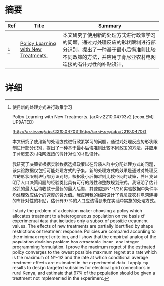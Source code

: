 # 摘要

| Ref | Title | Summary |
| --- | --- | --- |
| [^1] | [Policy Learning with New Treatments.](http://arxiv.org/abs/2210.04703) | 本文研究了使用新的处理方式进行政策学习的问题，通过对处理反应的形状限制进行部分识别，提出了一种基于最小后悔准则比较不同政策的方法，并应用于肯尼亚农村电网连接的有针对性的补贴设计。 |

# 详细

[^1]: 使用新的处理方式进行政策学习

    Policy Learning with New Treatments. (arXiv:2210.04703v2 [econ.EM] UPDATED)

    [http://arxiv.org/abs/2210.04703](http://arxiv.org/abs/2210.04703)

    本文研究了使用新的处理方式进行政策学习的问题，通过对处理反应的形状限制进行部分识别，提出了一种基于最小后悔准则比较不同政策的方法，并应用于肯尼亚农村电网连接的有针对性的补贴设计。

    

    我研究了决策者根据实验数据选择政策以在异质人群中分配处理方式的问题，该实验数据仅包括可能处理方式的子集。新的处理方式的效果是通过对处理反应的形状限制进行部分识别的。根据最小后悔准则比较不同的政策，并且我证明了人口决策问题的经验类比具有可行的线性和整数规划形式。我证明了估计政策的最大后悔收敛于最低的最大后悔，其速度是N^-1/2和实验数据中条件平均处理效应估计的速度的最大值。我应用我的结果设计了肯尼亚农村电网连接的有针对性的补贴，估计有97%的人口应该得到未在实验中实施的处理方式。

    I study the problem of a decision maker choosing a policy which allocates treatment to a heterogeneous population on the basis of experimental data that includes only a subset of possible treatment values. The effects of new treatments are partially identified by shape restrictions on treatment response. Policies are compared according to the minimax regret criterion, and I show that the empirical analog of the population decision problem has a tractable linear- and integer-programming formulation. I prove the maximum regret of the estimated policy converges to the lowest possible maximum regret at a rate which is the maximum of N^-1/2 and the rate at which conditional average treatment effects are estimated in the experimental data. I apply my results to design targeted subsidies for electrical grid connections in rural Kenya, and estimate that 97% of the population should be given a treatment not implemented in the experiment.
    

